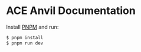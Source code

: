 # ACE Anvil Documentation

Install [PNPM](https://pnpm.io/) and run:

```sh
$ pnpm install
$ pnpm run dev
```
